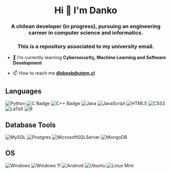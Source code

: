 <h1 align="center">Hi 👋 I'm Danko</h1>
<h3 align="center">A chilean developer (in progress), pursuing an engineering carreer in computer science and informatics.</h3>
<h3 align="center"> This is a repository associated to my university email.</h3>

- 🌱 I’m currently learning **Cybersecurity, Machine Learning and Software Development**

- 📫 How to reach me **dlobosb@utem.cl**

<h2> Languages </h2>

![Python](https://img.shields.io/badge/python-3670A0?style=flat&logo=python&logoColor=ffdd54) ![C Badge](https://img.shields.io/badge/C-A8B9CC?logo=c&logoColor=fff&style=flat) ![C++ Badge](https://img.shields.io/badge/C%2B%2B-00599C?logo=cplusplus&logoColor=fff&style=flat) ![Java](https://img.shields.io/badge/java-%23ED8B00.svg?style=flat&logo=openjdk&logoColor=white) ![JavaScript](https://img.shields.io/badge/javascript-%23323330.svg?style=flat&logo=javascript&logoColor=%23F7DF1E) ![HTML5](https://img.shields.io/badge/html5-%23E34F26.svg?style=flat&logo=html5&logoColor=white) ![CSS3](https://img.shields.io/badge/css3-%231572B6.svg?style=flat&logo=css3&logoColor=white) ![LaTeX](https://img.shields.io/badge/latex-%23008080.svg?style=flat&logo=latex&logoColor=white) ![R](https://img.shields.io/badge/r-%23276DC3.svg?style=flat&logo=r&logoColor=white) 
<h2> Database Tools </h2>

![MySQL](https://img.shields.io/badge/mysql-4479A1.svg?style=flat&logo=mysql&logoColor=white) ![Postgres](https://img.shields.io/badge/postgres-%23316192.svg?style=flat&logo=postgresql&logoColor=white) ![MicrosoftSQLServer](https://img.shields.io/badge/Microsoft%20SQL%20Server-CC2927?style=flat%20sql%20server&logoColor=white) ![MongoDB](https://img.shields.io/badge/MongoDB-%234ea94b.svg?style=flat&logo=mongodb&logoColor=white) 

<h2> OS </h2>

![Windows](https://img.shields.io/badge/Windows-0078D6?style=flat&logo=windows&logoColor=white) ![Windows 11](https://img.shields.io/badge/Windows%2011-%230079d5.svg?style=flat&logo=Windows%2011&logoColor=white) ![Android](https://img.shields.io/badge/Android-3DDC84?style=flat&logo=android&logoColor=white) ![Ubuntu](https://img.shields.io/badge/Ubuntu-E95420?style=flat&logo=ubuntu&logoColor=white) ![Linux Mint](https://img.shields.io/badge/Linux%20Mint-87CF3E?style=flat&logo=Linux%20Mint&logoColor=white)
